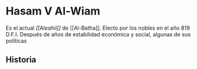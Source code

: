 # Hasam V Al-Wiam

Es el actual *[[Aleahil]]* de [[Al-Batha]]. Electo por los nobles en el año 819 D.F.I. Después de años de estabilidad económica y social, algunas de sus políticas

## Historia

